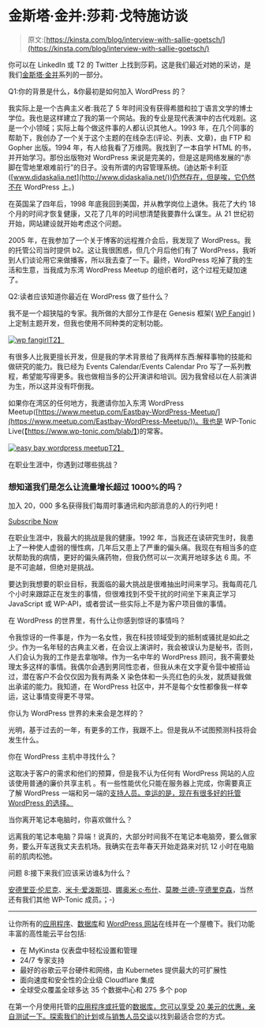 # 金斯塔·金并:莎莉·戈特施访谈

> 原文:[https://kinsta.com/blog/interview-with-sallie-goetsch/](https://kinsta.com/blog/interview-with-sallie-goetsch/)

你可以在 LinkedIn 或 T2 的 Twitter 上找到莎莉。这是我们最近对她的采访，是我们[金斯塔·金并](https://kinsta.com/?post_type=post&s=kingpin)系列的一部分。

Q1:你的背景是什么，&你最初是如何加入 WordPress 的？

我实际上是一个古典主义者:我花了 5 年时间没有获得希腊和拉丁语言文学的博士学位。我也是这样建立了我的第一个网站。我的专业是现代表演中的古代戏剧。这是一个小领域；实际上每个做这件事的人都认识其他人。1993 年，在几个同事的帮助下，我创办了一个关于这个主题的在线杂志(评论、列表、文章)，由 FTP 和 Gopher 出版。1994 年，有人给我看了万维网。我找到了一本自学 HTML 的书，并开始学习。那份出版物对 WordPress 来说是完美的，但是这是网络发展的“赤脚在雪地里艰难前行”的日子。没有所谓的内容管理系统。(迪达斯卡利亚([www.didaskalia.net](http://www.didaskalia.net/))仍然存在，但是唉，它仍然不在 WordPress 上。)

在英国呆了四年后，1998 年底我回到美国，并从教学岗位上退休。我花了大约 18 个月的时间才恢复健康，又花了几年的时间想清楚我要靠什么谋生。从 21 世纪初开始，网站建设就开始考虑这个问题。

2005 年，在我参加了一个关于博客的远程推介会后，我发现了 WordPress。我的托管公司当时提供 b2。这让我很困惑，但几个月后他们有了 WordPress，我听到人们谈论用它来做播客，所以我去查了一下。最终，WordPress 吃掉了我的生活和生意，当我成为东湾 WordPress Meetup 的组织者时，这个过程无疑加速了。

Q2:读者应该知道你最近在 WordPress 做了些什么？

我不是一个超狭隘的专家。我所做的大部分工作是在 Genesis 框架( [WP Fangirl](https://www.wpfangirl.com/) )上定制主题开发，但我也使用不同种类的定制功能。

[![wp fangirl](../Images/19f3385d016fe7cea02078796310932d.png)T2】](https://www.wpfangirl.com/)

有很多人比我更擅长开发，但是我的学术背景给了我两样东西:解释事物的技能和做研究的能力。我已经为 Events Calendar/Events Calendar Pro 写了一系列教程，希望能写得更多。我也做相当多的公开演讲和培训。因为我曾经以在人前演讲为生，所以这并没有吓倒我。

如果你在湾区的任何地方，我邀请你加入东湾 WordPress Meetup([https://www.meetup.com/Eastbay-WordPress-Meetup/](https://www.meetup.com/Eastbay-WordPress-Meetup/))。我也是 WP-Tonic Live(【https://www.wp-tonic.com/blab/】)的常客。

[![easy bay wordpress meetup](../Images/a99897d98c4f0b24b5451ee9586a1f87.png)T2】](https://www.meetup.com/Eastbay-WordPress-Meetup/)

在职业生涯中，你遇到过哪些挑战？

 <dialog id="newsletter" class="dialog dialog has-dark-blue-background-color email-modal" aria-hidden="true">## 注册订阅时事通讯

<kinsta-form show-name="false" show-phone="false" show-website="false" show-company="false" show-disk-space="false" show-monthly-visits="false" show-number-of-websites="false" show-message="false" submit-button-text="Sign Up Now" submit-button-text-sending="Signing Up..." success-title="Thanks for subscribing!" success-message="Keep an eye out for our next newsletter." terms-template="newsletter" hubspot-source="subscribe_to_newsletter" submit-button-text-loading="Signing Up"></kinsta-form></dialog>

### 想知道我们是怎么让流量增长超过 1000%的吗？

加入 20，000 多名获得我们每周时事通讯和内部消息的人的行列吧！

[Subscribe Now](#newsletter)

在职业生涯中，我最大的挑战是我的健康。1992 年，当我还在读研究生时，我患上了一种使人虚弱的慢性病，几年后又患上了严重的偏头痛。我现在有相当多的症状帮助我的病情，更好的偏头痛药物，但我仍然可以一次离开地球多达 6 周。不是不可逾越，但绝对是挑战。

要达到我想要的职业目标，我面临的最大挑战是很难抽出时间来学习。我每周花几个小时来跟踪正在发生的事情，但很难找到不受干扰的时间坐下来真正学习 JavaScript 或 WP-API，或者尝试一些实际上不是为客户项目做的事情。

在 WordPress 的世界里，有什么让你感到惊讶的事情吗？

令我惊讶的一件事是，作为一名女性，我在科技领域受到的抵制或骚扰是如此之少。作为一名年轻的古典主义者，在会议上演讲时，我会被误认为是秘书，否则，人们会认为我的工作是去拿咖啡。作为一名中年的 WordPress 顾问，我不需要处理太多这样的事情。我偶尔会遇到男同性恋者，但我从未在文字夏令营中被搭讪过，潜在客户不会仅仅因为我有两条 X 染色体和一头亮红色的头发，就质疑我做出承诺的能力。我知道，在 WordPress 社区中，并不是每个女性都像我一样幸运，这让事情变得更不寻常。

你认为 WordPress 世界的未来会是怎样的？

光明，基于过去的一年，有更多的工作，我跟不上。但是我从不试图预测科技将会发生什么。

你在 WordPress 主机中寻找什么？

这取决于客户的需求和他们的预算，但是我不认为任何有 WordPress 网站的人应该使用普通的廉价共享主机 。有一些性能优化只能在服务器上完成，你需要真正了解 WordPress 一端和另一端的[支持人员。幸运的是，现在有很多好的托管 WordPress 的选择。](https://kinsta.com/kinsta-support/)

当你离开笔记本电脑时，你喜欢做什么？

远离我的笔记本电脑？异端！说真的，大部分时间我不在笔记本电脑旁，要么做家务，要么开车送我丈夫去机场。我确实在去年春天开始走路来对抗 12 小时在电脑前的肌肉松弛。

问题 8:接下来我们应该采访谁&为什么？

[安德里亚·伦尼克](https://twitter.com/andrea_r)、[米卡·爱泼斯坦](https://twitter.com/ipstenu)、[娜奥米·c·布什](https://twitter.com/NaomiCBush)、[莫滕·兰德-亨德里克森](https://twitter.com/mor10)，当然还有我们其他 WP-Tonic 成员。；-)

* * *

让你所有的[应用程序](https://kinsta.com/application-hosting/)、[数据库](https://kinsta.com/database-hosting/)和 [WordPress 网站](https://kinsta.com/wordpress-hosting/)在线并在一个屋檐下。我们功能丰富的高性能云平台包括:

*   在 MyKinsta 仪表盘中轻松设置和管理
*   24/7 专家支持
*   最好的谷歌云平台硬件和网络，由 Kubernetes 提供最大的可扩展性
*   面向速度和安全性的企业级 Cloudflare 集成
*   全球受众覆盖全球多达 35 个数据中心和 275 多个 pop

在第一个月使用托管的[应用程序或托管](https://kinsta.com/application-hosting/)的[数据库，您可以享受 20 美元的优惠，亲自测试一下。探索我们的](https://kinsta.com/database-hosting/)[计划](https://kinsta.com/plans/)或[与销售人员交谈](https://kinsta.com/contact-us/)以找到最适合您的方式。